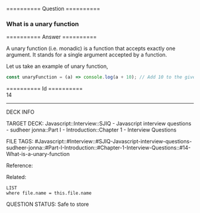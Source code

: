 ========== Question ==========  

### What is a unary function  

========== Answer ==========  

A unary function (i.e. monadic) is a function that accepts exactly one argument.
It stands for a single argument accepted by a function.

Let us take an example of unary function,

```javascript
const unaryFunction = (a) => console.log(a + 10); // Add 10 to the given argument and display the value
```

========== Id ==========  
14

---

DECK INFO

TARGET DECK: Javascript::Interview::SJIQ - Javascript interview questions - sudheer jonna::Part I - Introduction::Chapter 1 - Interview Questions

FILE TAGS: #Javascript::#Interview::#SJIQ-Javascript-interview-questions-sudheer-jonna::#Part-I-Introduction::#Chapter-1-Interview-Questions::#14-What-is-a-unary-function

Reference:

Related:

```dataview
LIST
where file.name = this.file.name
```

QUESTION STATUS: Safe to store
